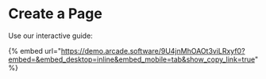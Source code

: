 # Create a Page

Use our interactive guide:

{% embed url="https://demo.arcade.software/9U4jnMhOAOt3viLRxyf0?embed=&embed_desktop=inline&embed_mobile=tab&show_copy_link=true" %}
